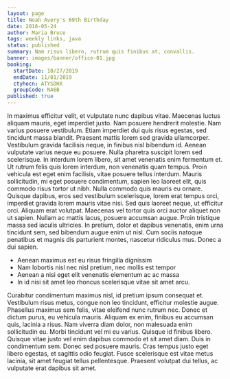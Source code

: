 ```yaml
---
layout: page
title: Noah Avery's 69th Birthday
date: 2016-05-24
author: Maria Bruce
tags: weekly links, java
status: published
summary: Nam risus libero, rutrum quis finibus at, convallis.
banner: images/banner/office-01.jpg
booking:
  startDate: 10/27/2019
  endDate: 11/01/2019
  ctyhocn: ATYSDHX
  groupCode: NA6B
published: true
---
```

In maximus efficitur velit, et vulputate nunc dapibus vitae. Maecenas luctus aliquam mauris, eget imperdiet justo. Nam posuere hendrerit molestie. Nam varius posuere vestibulum. Etiam imperdiet dui quis risus egestas, sed tincidunt massa blandit. Praesent mattis lorem sed gravida ullamcorper. Vestibulum gravida facilisis neque, in finibus nisl bibendum id. Aenean vulputate varius neque eu posuere. Nulla pharetra suscipit lorem sed scelerisque. In interdum lorem libero, sit amet venenatis enim fermentum et. Ut rutrum felis quis lorem interdum, non venenatis quam tempus. Proin vehicula est eget enim facilisis, vitae posuere tellus interdum. Mauris sollicitudin, mi eget posuere condimentum, sapien leo laoreet elit, quis commodo risus tortor ut nibh.
Nulla commodo quis mauris eu ornare. Quisque dapibus, eros sed vestibulum scelerisque, lorem erat tempus orci, imperdiet gravida lorem mauris vitae nisi. Sed quis laoreet neque, ut efficitur orci. Aliquam erat volutpat. Maecenas vel tortor quis orci auctor aliquet non ut sapien. Nullam ac mattis lacus, posuere accumsan augue. Proin tristique massa sed iaculis ultricies. In pretium, dolor et dapibus venenatis, enim urna tincidunt sem, sed bibendum augue enim ut nisl. Cum sociis natoque penatibus et magnis dis parturient montes, nascetur ridiculus mus. Donec a dui sapien.

* Aenean maximus est eu risus fringilla dignissim
* Nam lobortis nisl nec nisl pretium, nec mollis est tempor
* Aenean a nisi eget elit venenatis elementum ac ac massa
* In id nisi sit amet leo rhoncus scelerisque vitae sit amet arcu.

Curabitur condimentum maximus nisl, id pretium ipsum consequat et. Vestibulum risus metus, congue non leo tincidunt, efficitur molestie augue. Phasellus maximus sem felis, vitae eleifend nunc rutrum nec. Donec et dictum purus, eu vehicula mauris. Aliquam ex enim, finibus eu accumsan quis, lacinia a risus. Nam viverra diam dolor, non malesuada enim sollicitudin eu. Morbi tincidunt vel mi eu varius. Quisque id finibus libero. Quisque vitae justo vel enim dapibus commodo et sit amet diam. Duis in condimentum sem. Donec sed posuere mauris. Cras tempus justo eget libero egestas, et sagittis odio feugiat. Fusce scelerisque est vitae metus lacinia, sit amet feugiat tellus pellentesque. Praesent volutpat dui tellus, ac vulputate erat dapibus sit amet.
